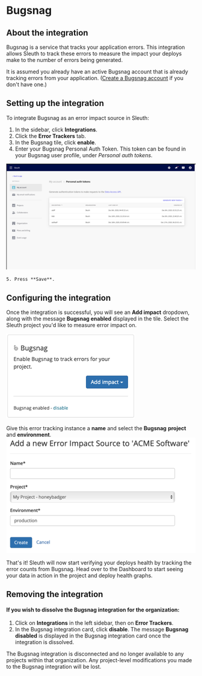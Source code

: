 # Bugsnag

## About the integration

Bugsnag is a service that tracks your application errors. This integration allows Sleuth to track these errors to measure the impact your deploys make to the number of errors being generated.

It is assumed you already have an active Bugsnag account that is already tracking errors from your application. \([Create a Bugsnag account](https://docs.bugsnag.com/platforms/) if you don't have one.\) 

## Setting up the integration

To integrate Bugsnag as an error impact source in Sleuth: 

1. In the sidebar, click **Integrations**. 
2. Click the **Error Trackers** tab. 
3. In the Bugsnag tile, click **enable**. 
4. Enter your Bugsnag Personal Auth Token. This token can be found in your Bugsnag user profile, under _Personal auth tokens_. 

![](../../../.gitbook/assets/bugsnag%20%281%29.png)

    5. Press **Save**. 

## Configuring the integration

Once the integration is successful, you will see an **Add impact** dropdown, along with the message **Bugsnag enabled** displayed in the tile. Select the Sleuth project you'd like to measure error impact on. 

![](../../../.gitbook/assets/integrations-sleuth-2021-01-26-14-39-16.png)

Give this error tracking instance a **name** and select the **Bugsnag** **project** and **environment**.  
 ![](../../../.gitbook/assets/honeybadger-sleuth-impact-info.png) 

That's it! Sleuth will now start verifying your deploys health by tracking the error counts from Bugsnag. Head over to the Dashboard to start seeing your data in action in the project and deploy health graphs. 

## Removing the integration

#### If you wish to dissolve the Bugsnag integration for the organization: 

1. Click on **Integrations** in the left sidebar, then on **Error Trackers**. 
2. In the Bugsnag integration card, click **disable**. The message **Bugsnag disabled** is displayed in the Bugsnag integration card once the integration is dissolved.

The Bugsnag integration is disconnected and no longer available to any projects within that organization. Any project-level modifications you made to the Bugsnag integration will be lost.


